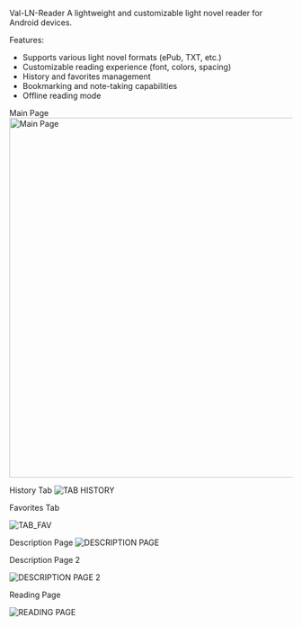 Val-LN-Reader
A lightweight and customizable light novel reader for Android devices.

Features:
- Supports various light novel formats (ePub, TXT, etc.)
- Customizable reading experience (font, colors, spacing)
- History and favorites management
- Bookmarking and note-taking capabilities
- Offline reading mode

Main Page
<img src="https://github.com/LittleKai/Val-LN-Reader/blob/master/Screenshot_20240622_010859_Valvrare%20LN%20Reader.jpg" width="640" alt="Main Page">

History Tab
![TAB HISTORY](https://github.com/LittleKai/Val-LN-Reader/blob/master/Screenshot_20240630_163753_Valvrare%20LN%20Reader.jpg)

Favorites Tab

![TAB_FAV](https://github.com/LittleKai/Val-LN-Reader/blob/master/Screenshot_20240622_010859_Valvrare%20LN%20Reader.jpg)

Description Page
![DESCRIPTION PAGE](https://github.com/LittleKai/Val-LN-Reader/blob/master/Screenshot_20240622_010913_Valvrare%20LN%20Reader.jpg)

Description Page 2

![DESCRIPTION PAGE 2](https://github.com/LittleKai/Val-LN-Reader/blob/master/Screenshot_20240622_011003_Valvrare%20LN%20Reader.jpg)

Reading Page

![READING PAGE](https://github.com/LittleKai/Val-LN-Reader/blob/master/Screenshot_20240622_010931_Valvrare%20LN%20Reader.jpg)
